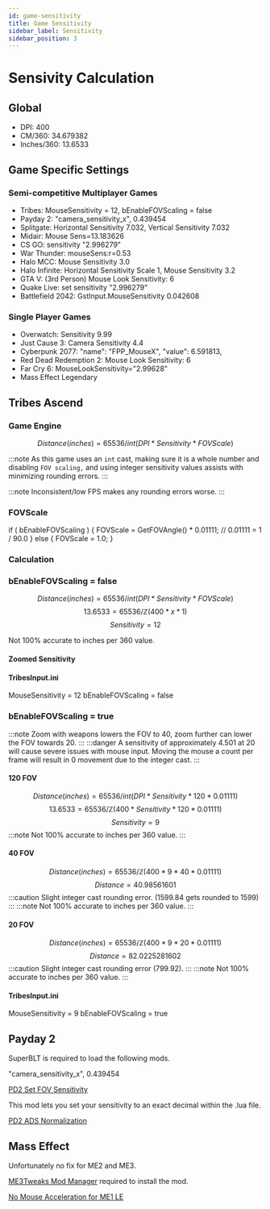 ```yaml
---
id: game-sensitivity
title: Game Sensitivity
sidebar_label: Sensitivity
sidebar_position: 3
---
```


# Sensivity Calculation

## Global
- DPI: 400
- CM/360: 34.679382
- Inches/360: 13.6533

## Game Specific Settings
### Semi-competitive Multiplayer Games
- Tribes: MouseSensitivity = 12, bEnableFOVScaling = false
- Payday 2: "camera_sensitivity_x", 0.439454
- Splitgate: Horizontal Sensitivity 7.032, Vertical Sensitivity 7.032
- Midair: Mouse Sens=13.183626
- CS GO: sensitivity "2.996279"
- War Thunder: mouseSens:r=0.53
- Halo MCC: Mouse Sensitivity 3.0
- Halo Infinite: Horizontal Sensitivity Scale 1, Mouse Sensitivity 3.2
- GTA V: (3rd Person) Mouse Look Sensitivity: 6
- Quake Live: set sensitivity "2.996279"
- Battlefield 2042: GstInput.MouseSensitivity 0.042608

### Single Player Games
- Overwatch: Sensitivity 9.99
- Just Cause 3: Camera Sensitivity 4.4
- Cyberpunk 2077: "name": "FPP_MouseX", "value": 6.591813,
- Red Dead Redemption 2: Mouse Look Sensitivity: 6
- Far Cry 6: MouseLookSensitivity="2.99628"
- Mass Effect Legendary

## Tribes Ascend
### Game Engine
$$
Distance (inches) = 65536 / int(DPI * Sensitivity * FOVScale)
$$

:::note
As this game uses an `int` cast, making sure it is a whole number and disabling `FOV scaling,` and using integer sensitivity values assists with minimizing rounding errors.
:::

:::note
Inconsistent/low FPS makes any rounding errors worse.
:::
### FOVScale
if ( bEnableFOVScaling )
{
    FOVScale = GetFOVAngle() * 0.01111; // 0.01111 = 1 / 90.0
}
else
{
    FOVScale = 1.0;
}

### Calculation
### bEnableFOVScaling = false
$$
Distance (inches) = 65536 / int(DPI * Sensitivity * FOVScale)
$$
$$
13.6533 = 65536 / \mathbb{Z}(400 * x * 1) 
$$
$$
Sensitivity = 12
$$

Not 100% accurate to inches per 360 value.
#### Zoomed Sensitivity

#### TribesInput.ini
MouseSensitivity = 12
bEnableFOVScaling = false

### bEnableFOVScaling = true
:::note
Zoom with weapons lowers the FOV to 40, zoom further can lower the FOV towards 20.
:::
:::danger
A sensitivity of approximately 4.501 at 20 will cause severe issues with mouse input. Moving the mouse a count per frame will result in 0 movement due to the integer cast.
:::
#### 120 FOV
$$
Distance (inches) = 65536 / int(DPI * Sensitivity * 120 * 0.01111)
$$
$$
13.6533 = 65536 / \mathbb{Z}(400 * Sensitivity * 120 * 0.01111)
$$
$$
Sensitivity = 9
$$
:::note
Not 100% accurate to inches per 360 value.
:::
#### 40 FOV
$$
Distance (inches) = 65536 / \mathbb{Z}(400 * 9 * 40 * 0.01111)
$$
$$
Distance = 40.98561601
$$
:::caution
Slight integer cast rounding error. (1599.84 gets rounded to 1599)
:::
:::note
Not 100% accurate to inches per 360 value. 
:::
#### 20 FOV
$$
Distance (inches) = 65536 / \mathbb{Z}(400 * 9 * 20 * 0.01111)
$$
$$
Distance = 82.0225281602
$$
:::caution
Slight integer cast rounding error (799.92).
:::
:::note
Not 100% accurate to inches per 360 value.
:::
#### TribesInput.ini
MouseSensitivity = 9
bEnableFOVScaling = true

## Payday 2
SuperBLT is required to load the following mods.

"camera_sensitivity_x", 0.439454

[PD2 Set FOV Sensitivity](https://github.com/Skwuruhl/pd2-set-fov-sensitivity)

This mod lets you set your sensitivity to an exact decimal within the .lua file.

[PD2 ADS Normalization](https://github.com/Skwuruhl/pd2-ads-normalization)

## Mass Effect
Unfortunately no fix for ME2 and ME3.

[ME3Tweaks Mod Manager](https://www.nexusmods.com/masseffectlegendaryedition/mods/2) required to install the mod.

[No Mouse Acceleration for ME1 LE](https://www.nexusmods.com/masseffectlegendaryedition/mods/319?tab=description)
